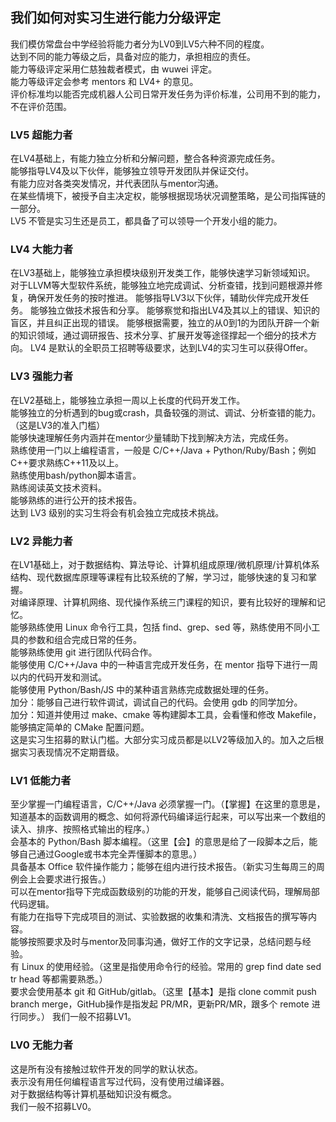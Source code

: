 ## 我们如何对实习生进行能力分级评定

我们模仿常盘台中学经验将能力者分为LV0到LV5六种不同的程度。  
达到不同的能力等级之后，具备对应的能力，承担相应的责任。  
能力等级评定采用仁慈独裁者模式，由 wuwei 评定。  
能力等级评定会参考 mentors 和 LV4+ 的意见。  
评价标准均以能否完成机器人公司日常开发任务为评价标准，公司用不到的能力，不在评价范围。   
### LV5 超能力者
在LV4基础上，有能力独立分析和分解问题，整合各种资源完成任务。  
能够指导LV4及以下伙伴，能够独立领导开发团队并保证交付。  
有能力应对各类突发情况，并代表团队与mentor沟通。  
在某些情境下，被授予自主决定权，能够根据现场状况调整策略，是公司指挥链的一部分。  
LV5 不管是实习生还是员工，都具备了可以领导一个开发小组的能力。  
### LV4 大能力者  
在LV3基础上，能够独立承担模块级别开发类工作，能够快速学习新领域知识。
对于LLVM等大型软件系统，能够独立地完成调试、分析查错，找到问题根源并修复，确保开发任务的按时推进。
能够指导LV3以下伙伴，辅助伙伴完成开发任务。
能够独立做技术报告和分享。
能够察觉和指出LV4及其以上的错误、知识的盲区，并且纠正出现的错误。
能够根据需要，独立的从0到1的为团队开辟一个新的知识领域，通过调研报告、技术分享、扩展开发等途径撑起一个细分的技术方向。
LV4 是默认的全职员工招聘等级要求，达到LV4的实习生可以获得Offer。
### LV3 强能力者
在LV2基础上，能够独立承担一周以上长度的代码开发工作。  
能够独立的分析遇到的bug或crash，具备较强的测试、调试、分析查错的能力。（这是LV3的准入门槛）  
能够快速理解任务内涵并在mentor少量辅助下找到解决方法，完成任务。  
熟练使用一门以上编程语言，一般是 C/C++/Java + Python/Ruby/Bash；例如C++要求熟练C++11及以上。  
熟练使用bash/python脚本语言。  
熟练阅读英文技术资料。  
能够熟练的进行公开的技术报告。    
达到 LV3 级别的实习生将会有机会独立完成技术挑战。  
### LV2 异能力者  
在LV1基础上，对于数据结构、算法导论、计算机组成原理/微机原理/计算机体系结构、现代数据库原理等课程有比较系统的了解，学习过，能够快速的复习和掌握。  
对编译原理、计算机网络、现代操作系统三门课程的知识，要有比较好的理解和记忆。  
能够熟练使用 Linux 命令行工具，包括 find、grep、sed 等，熟练使用不同小工具的参数和组合完成日常的任务。  
能够熟练使用 git 进行团队代码合作。  
能够使用 C/C++/Java 中的一种语言完成开发任务，在 mentor 指导下进行一周以内的代码开发和测试。  
能够使用 Python/Bash/JS 中的某种语言熟练完成数据处理的任务。  
加分：能够自己进行软件调试，调试自己的代码。会使用 gdb 的同学加分。  
加分：知道并使用过 make、cmake 等构建脚本工具，会看懂和修改 Makefile，能够搞定简单的 CMake 配置问题。  
这是实习生招募的默认门槛。大部分实习成员都是以LV2等级加入的。加入之后根据实习表现情况不定期晋级。  
### LV1 低能力者
至少掌握一门编程语言，C/C++/Java 必须掌握一门。（【掌握】在这里的意思是，知道基本的函数调用的概念、如何将源代码编译运行起来，可以写出来一个数组的读入、排序、按照格式输出的程序。）   
会基本的 Python/Bash 脚本编程。（这里【会】的意思是给了一段脚本之后，能够自己通过Google或书本完全弄懂脚本的意思。）   
具备基本 Office 软件操作能力；能够在组内进行技术报告。（新实习生每周三的周例会上会要求进行报告。）   
可以在mentor指导下完成函数级别的功能的开发，能够自己阅读代码，理解局部代码逻辑。   
有能力在指导下完成项目的测试、实验数据的收集和清洗、文档报告的撰写等内容。   
能够按照要求及时与mentor及同事沟通，做好工作的文字记录，总结问题与经验。   
有 Linux 的使用经验。（这里是指使用命令行的经验。常用的 grep find date sed tr head 等都需要熟悉。）   
要求会使用基本 git 和 GitHub/gitlab。（这里【基本】是指 clone commit push branch merge，GitHub操作是指发起 PR/MR，更新PR/MR，跟多个 remote 进行同步。）
我们一般不招募LV1。   
### LV0 无能力者
这是所有没有接触过软件开发的同学的默认状态。   
表示没有用任何编程语言写过代码，没有使用过编译器。  
对于数据结构等计算机基础知识没有概念。  
我们一般不招募LV0。  

